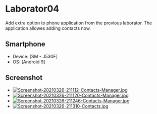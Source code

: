 # Laborator04
Add extra option to phone application from the previous laborator. The application allowes adding contacts now.

## Smartphone
 - Device: [SM - J530F]
 - OS: [Android 9]

## Screenshot
- [![Screenshot-20210326-211112-Contacts-Manager.jpg](https://i.postimg.cc/qB61NdXG/Screenshot-20210326-211112-Contacts-Manager.jpg)](https://postimg.cc/w3HXrZrt)
- [![Screenshot-20210326-211120-Contacts-Manager.jpg](https://i.postimg.cc/15pMKcdn/Screenshot-20210326-211120-Contacts-Manager.jpg)](https://postimg.cc/3dxg8pYY)
- [![Screenshot-20210326-211246-Contacts-Manager.jpg](https://i.postimg.cc/255wrpSh/Screenshot-20210326-211246-Contacts-Manager.jpg)](https://postimg.cc/nX67GP7h)
- [![Screenshot-20210326-211310-Contacts.jpg](https://i.postimg.cc/bJD9SQbv/Screenshot-20210326-211310-Contacts.jpg)](https://postimg.cc/k6CbkRTr)
